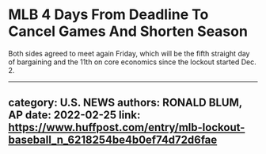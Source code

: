 # MLB 4 Days From Deadline To Cancel Games And Shorten Season

Both sides agreed to meet again Friday, which will be the fifth straight day of bargaining and the 11th on core economics since the lockout started Dec. 2.

---
category: U.S. NEWS
authors: RONALD BLUM, AP
date: 2022-02-25
link: https://www.huffpost.com/entry/mlb-lockout-baseball_n_6218254be4b0ef74d72d6fae
---
